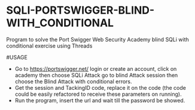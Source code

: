 # SQLI-PORTSWIGGER-BLIND-WITH_CONDITIONAL
Program to solve the Port Swigger Web Security Academy blind SQLi with conditional exercise using Threads

#USAGE

 - Go to https://portswigger.net/ login or create an account, click on academy then choose SQLi Attack go to blind Attack session then choose the Blind Attack with conditional errors.
 - Get the session and TackingID code, replace it on the code (the code could be easily refactored to receive these parameters on running).
 - Run the program, insert the url and wait till the password be showed.
